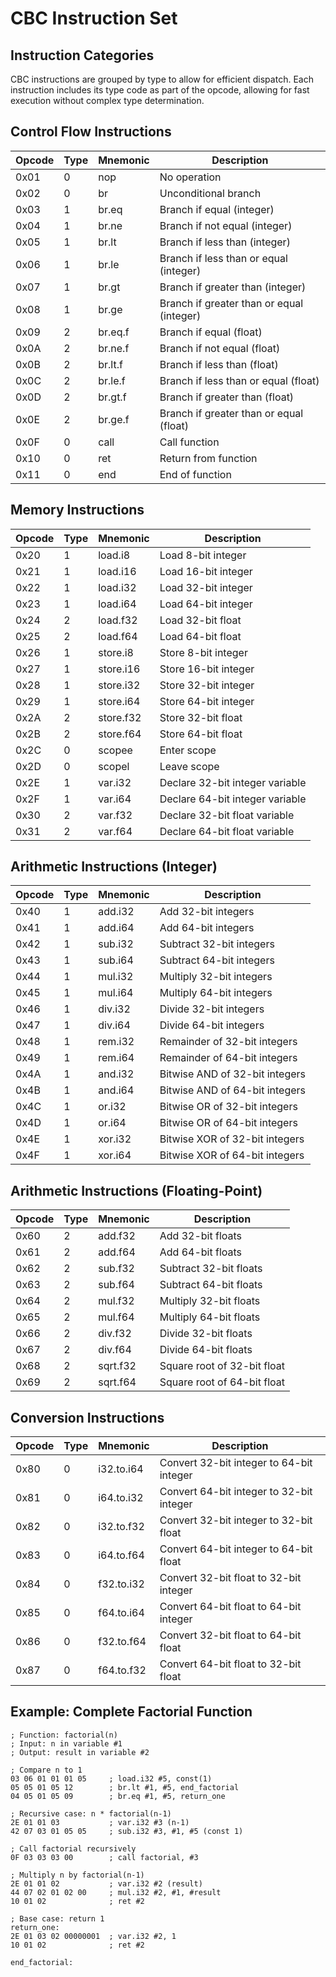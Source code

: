 # CBC Instruction Set

## Instruction Categories

CBC instructions are grouped by type to allow for efficient dispatch. Each instruction includes its type code as part of the opcode, allowing for fast execution without complex type determination.

## Control Flow Instructions

| Opcode | Type | Mnemonic | Description |
|--------|------|----------|-------------|
| 0x01 | 0 | nop | No operation |
| 0x02 | 0 | br | Unconditional branch |
| 0x03 | 1 | br.eq | Branch if equal (integer) |
| 0x04 | 1 | br.ne | Branch if not equal (integer) |
| 0x05 | 1 | br.lt | Branch if less than (integer) |
| 0x06 | 1 | br.le | Branch if less than or equal (integer) |
| 0x07 | 1 | br.gt | Branch if greater than (integer) |
| 0x08 | 1 | br.ge | Branch if greater than or equal (integer) |
| 0x09 | 2 | br.eq.f | Branch if equal (float) |
| 0x0A | 2 | br.ne.f | Branch if not equal (float) |
| 0x0B | 2 | br.lt.f | Branch if less than (float) |
| 0x0C | 2 | br.le.f | Branch if less than or equal (float) |
| 0x0D | 2 | br.gt.f | Branch if greater than (float) |
| 0x0E | 2 | br.ge.f | Branch if greater than or equal (float) |
| 0x0F | 0 | call | Call function |
| 0x10 | 0 | ret | Return from function |
| 0x11 | 0 | end | End of function |

## Memory Instructions

| Opcode | Type | Mnemonic | Description |
|--------|------|----------|-------------|
| 0x20 | 1 | load.i8 | Load 8-bit integer |
| 0x21 | 1 | load.i16 | Load 16-bit integer |
| 0x22 | 1 | load.i32 | Load 32-bit integer |
| 0x23 | 1 | load.i64 | Load 64-bit integer |
| 0x24 | 2 | load.f32 | Load 32-bit float |
| 0x25 | 2 | load.f64 | Load 64-bit float |
| 0x26 | 1 | store.i8 | Store 8-bit integer |
| 0x27 | 1 | store.i16 | Store 16-bit integer |
| 0x28 | 1 | store.i32 | Store 32-bit integer |
| 0x29 | 1 | store.i64 | Store 64-bit integer |
| 0x2A | 2 | store.f32 | Store 32-bit float |
| 0x2B | 2 | store.f64 | Store 64-bit float |
| 0x2C | 0 | scopee | Enter scope |
| 0x2D | 0 | scopel | Leave scope |
| 0x2E | 1 | var.i32 | Declare 32-bit integer variable |
| 0x2F | 1 | var.i64 | Declare 64-bit integer variable |
| 0x30 | 2 | var.f32 | Declare 32-bit float variable |
| 0x31 | 2 | var.f64 | Declare 64-bit float variable |

## Arithmetic Instructions (Integer)

| Opcode | Type | Mnemonic | Description |
|--------|------|----------|-------------|
| 0x40 | 1 | add.i32 | Add 32-bit integers |
| 0x41 | 1 | add.i64 | Add 64-bit integers |
| 0x42 | 1 | sub.i32 | Subtract 32-bit integers |
| 0x43 | 1 | sub.i64 | Subtract 64-bit integers |
| 0x44 | 1 | mul.i32 | Multiply 32-bit integers |
| 0x45 | 1 | mul.i64 | Multiply 64-bit integers |
| 0x46 | 1 | div.i32 | Divide 32-bit integers |
| 0x47 | 1 | div.i64 | Divide 64-bit integers |
| 0x48 | 1 | rem.i32 | Remainder of 32-bit integers |
| 0x49 | 1 | rem.i64 | Remainder of 64-bit integers |
| 0x4A | 1 | and.i32 | Bitwise AND of 32-bit integers |
| 0x4B | 1 | and.i64 | Bitwise AND of 64-bit integers |
| 0x4C | 1 | or.i32 | Bitwise OR of 32-bit integers |
| 0x4D | 1 | or.i64 | Bitwise OR of 64-bit integers |
| 0x4E | 1 | xor.i32 | Bitwise XOR of 32-bit integers |
| 0x4F | 1 | xor.i64 | Bitwise XOR of 64-bit integers |

## Arithmetic Instructions (Floating-Point)

| Opcode | Type | Mnemonic | Description |
|--------|------|----------|-------------|
| 0x60 | 2 | add.f32 | Add 32-bit floats |
| 0x61 | 2 | add.f64 | Add 64-bit floats |
| 0x62 | 2 | sub.f32 | Subtract 32-bit floats |
| 0x63 | 2 | sub.f64 | Subtract 64-bit floats |
| 0x64 | 2 | mul.f32 | Multiply 32-bit floats |
| 0x65 | 2 | mul.f64 | Multiply 64-bit floats |
| 0x66 | 2 | div.f32 | Divide 32-bit floats |
| 0x67 | 2 | div.f64 | Divide 64-bit floats |
| 0x68 | 2 | sqrt.f32 | Square root of 32-bit float |
| 0x69 | 2 | sqrt.f64 | Square root of 64-bit float |

## Conversion Instructions

| Opcode | Type | Mnemonic | Description |
|--------|------|----------|-------------|
| 0x80 | 0 | i32.to.i64 | Convert 32-bit integer to 64-bit integer |
| 0x81 | 0 | i64.to.i32 | Convert 64-bit integer to 32-bit integer |
| 0x82 | 0 | i32.to.f32 | Convert 32-bit integer to 32-bit float |
| 0x83 | 0 | i64.to.f64 | Convert 64-bit integer to 64-bit float |
| 0x84 | 0 | f32.to.i32 | Convert 32-bit float to 32-bit integer |
| 0x85 | 0 | f64.to.i64 | Convert 64-bit float to 64-bit integer |
| 0x86 | 0 | f32.to.f64 | Convert 32-bit float to 64-bit float |
| 0x87 | 0 | f64.to.f32 | Convert 64-bit float to 32-bit float |

## Example: Complete Factorial Function

```
; Function: factorial(n)
; Input: n in variable #1
; Output: result in variable #2

; Compare n to 1
03 06 01 01 01 05     ; load.i32 #5, const(1)
05 05 01 05 12        ; br.lt #1, #5, end_factorial
04 05 01 05 09        ; br.eq #1, #5, return_one

; Recursive case: n * factorial(n-1)
2E 01 01 03           ; var.i32 #3 (n-1)
42 07 03 01 05 05     ; sub.i32 #3, #1, #5 (const 1)

; Call factorial recursively
0F 03 03 03 00        ; call factorial, #3

; Multiply n by factorial(n-1)
2E 01 01 02           ; var.i32 #2 (result)
44 07 02 01 02 00     ; mul.i32 #2, #1, #result
10 01 02              ; ret #2

; Base case: return 1
return_one:
2E 01 03 02 00000001  ; var.i32 #2, 1
10 01 02              ; ret #2

end_factorial:
```